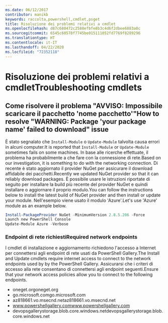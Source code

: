 ```yaml
---
ms.date: 06/12/2017
contributor: manikb
keywords: raccolta,powershell,cmdlet,psget
title: Risoluzione dei problemi relativi a cmdlet
ms.openlocfilehash: d87c680472c2588efbfe8b3c4d6f2dbee6883a0c
ms.sourcegitcommit: 6545c60578f7745be015111052fd7769f8289296
ms.translationtype: HT
ms.contentlocale: it-IT
ms.lasthandoff: 04/22/2020
ms.locfileid: "72352118"
---
```

# <a name="troubleshooting-cmdlets"></a><span data-ttu-id="2a152-103">Risoluzione dei problemi relativi a cmdlet</span><span class="sxs-lookup"><span data-stu-id="2a152-103">Troubleshooting cmdlets</span></span>

## <a name="how-to-resolve-warning-package-your-package-name-failed-to-download-issue"></a><span data-ttu-id="2a152-104">Come risolvere il problema "AVVISO: Impossibile scaricare il pacchetto 'nome pacchetto'"</span><span class="sxs-lookup"><span data-stu-id="2a152-104">How to resolve "WARNING: Package 'your package name' failed to download" issue</span></span>

<span data-ttu-id="2a152-105">È stato segnalato che `Install-Module` o `Update-Module` talvolta causa errori in alcuni computer.</span><span class="sxs-lookup"><span data-stu-id="2a152-105">It is reported that `Install-Module` or `Update-Module` sometimes fails on some machines.</span></span> <span data-ttu-id="2a152-106">In base alle ricerche effettuate, il problema ha probabilmente a che fare con la connessione di rete.</span><span class="sxs-lookup"><span data-stu-id="2a152-106">Based on our investigation, it is something to do with the networking connection.</span></span> <span data-ttu-id="2a152-107">Di recente è stato aggiornato il provider NuGet per assicurare il download affidabile dei pacchetti.</span><span class="sxs-lookup"><span data-stu-id="2a152-107">Recently we updated NuGet provider so that it can reliably download packages.</span></span> <span data-ttu-id="2a152-108">È possibile usare le istruzioni riportate di seguito per installare la build più recente del provider NuGet e quindi installare o aggiornare il proprio modulo.</span><span class="sxs-lookup"><span data-stu-id="2a152-108">You can follow the instructions below to install the latest build of NuGet provider and then install or update your module.</span></span> <span data-ttu-id="2a152-109">Nell'esempio viene usato il modulo 'Azure'.</span><span class="sxs-lookup"><span data-stu-id="2a152-109">Let's use 'Azure' module as an example below.</span></span>

```powershell
Install-PackageProvider NuGet -MinimumVersion 2.8.5.206 -Force
Launch new PowerShell Console
Update-Module Azure -Verbose
```

### <a name="required-network-endpoints"></a><span data-ttu-id="2a152-110">Endpoint di rete richiesti</span><span class="sxs-lookup"><span data-stu-id="2a152-110">Required network endpoints</span></span>

<span data-ttu-id="2a152-111">I cmdlet di installazione e aggiornamento richiedono l'accesso a Internet per connettersi agli endpoint di rete usati da PowerShell Gallery.</span><span class="sxs-lookup"><span data-stu-id="2a152-111">The Install and Update cmdlets require internet access to connect to the network endpoints used by by the PowerShell Gallery.</span></span> <span data-ttu-id="2a152-112">Assicurarsi che i criteri di accesso alla rete consentano di connettersi agli endpoint seguenti.</span><span class="sxs-lookup"><span data-stu-id="2a152-112">Ensure that your network access policies allow you to connect to the following endpoints.</span></span>

- <span data-ttu-id="2a152-113">oneget.org</span><span class="sxs-lookup"><span data-stu-id="2a152-113">oneget.org</span></span>
- <span data-ttu-id="2a152-114">go.microsoft.com</span><span class="sxs-lookup"><span data-stu-id="2a152-114">go.microsoft.com</span></span>
- <span data-ttu-id="2a152-115">az818661.vo.msecnd.net</span><span class="sxs-lookup"><span data-stu-id="2a152-115">az818661.vo.msecnd.net</span></span>
- <span data-ttu-id="2a152-116">www.powershellgallery.com</span><span class="sxs-lookup"><span data-stu-id="2a152-116">www.powershellgallery.com</span></span>
- <span data-ttu-id="2a152-117">devopsgallerystorage.blob.core.windows.net</span><span class="sxs-lookup"><span data-stu-id="2a152-117">devopsgallerystorage.blob.core.windows.net</span></span>
